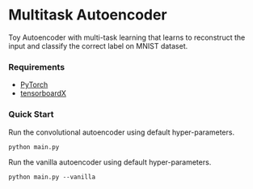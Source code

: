 # Multitask Autoencoder

Toy Autoencoder with multi-task learning that learns to reconstruct the input and classify the correct label on MNIST dataset.

### Requirements
* [PyTorch](http://pytorch.org)
* [tensorboardX](https://github.com/lanpa/tensorboardX)

### Quick Start
Run the convolutional autoencoder using default hyper-parameters.
```
python main.py
```

Run the vanilla autoencoder using default hyper-parameters.
```
python main.py --vanilla
```